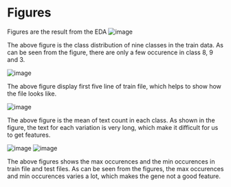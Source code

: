 # Figures

Figures are the result from the EDA
![image](https://github.com/jxtang0920/EC601cancer_detection/blob/master/Data%20analysis/Figure/ClassDistribution.PNG)

The above figure is the class distribution of nine classes in the train data. As can be seen from the figure,
there are only a few occurence in class 8, 9 and 3.

![image](https://github.com/jxtang0920/EC601cancer_detection/blob/master/Data%20analysis/Figure/HeadofFiles.PNG)

The above figure display first five line of train file, which helps to show how the file looks like.

![image](https://github.com/jxtang0920/EC601cancer_detection/blob/master/Data%20analysis/Figure/TextCount.PNG)

The above figure is the mean of text count in each class. As shown in the figure, the text for each variation is very long,
which make it difficult for us to get features.

![image](https://github.com/jxtang0920/EC601cancer_detection/blob/master/Data%20analysis/Figure/MaxOccurences.PNG)
![image](https://github.com/jxtang0920/EC601cancer_detection/blob/master/Data%20analysis/Figure/MinOccurences.PNG)

The above figures shows the max occurences and the min occurences in train file and test files. As can be seen from the figures, the max occurences and min occurences varies a lot, which makes the gene not a good feature.
